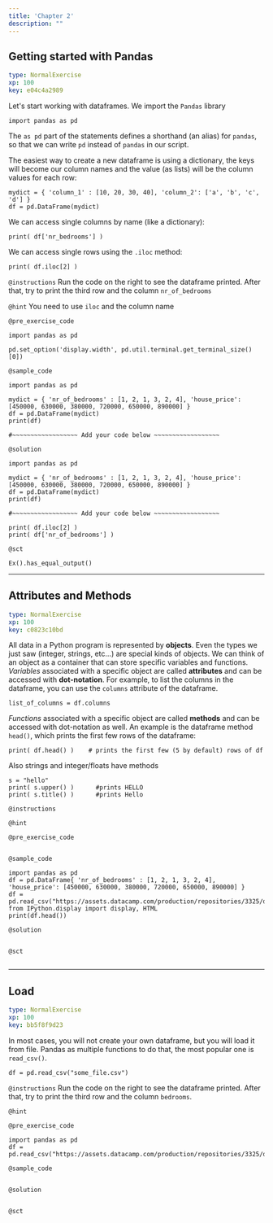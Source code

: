 ```yaml
---
title: 'Chapter 2'
description: ""
---
```


## Getting started with Pandas

```yaml
type: NormalExercise 
xp: 100 
key: e04c4a2989   
```


Let's start working with dataframes. 
We import the `Pandas` library 
```
import pandas as pd
```
The `as pd` part of the statements defines a shorthand (an alias) for `pandas`, so that we can write `pd` instead of `pandas` in our script.

The easiest way to create a new dataframe is using a dictionary, the keys will become our column names and the value (as lists) will be the column values for each row:
```
mydict = { 'column_1' : [10, 20, 30, 40], 'column_2': ['a', 'b', 'c', 'd'] }
df = pd.DataFrame(mydict)
```

We can access single columns by name (like a dictionary):
```
print( df['nr_bedrooms'] )
```
We can access single rows using the `.iloc` method:
```
print( df.iloc[2] )
```


`@instructions`
Run the code on the right to see the dataframe printed. After that, try to print the third row and the column `nr_of_bedrooms`

`@hint`
You need to use `iloc` and the column name

`@pre_exercise_code`
```{python}
import pandas as pd

pd.set_option('display.width', pd.util.terminal.get_terminal_size()[0])
```
`@sample_code`
```{python}
import pandas as pd

mydict = { 'nr_of_bedrooms' : [1, 2, 1, 3, 2, 4], 'house_price': [450000, 630000, 380000, 720000, 650000, 890000] }
df = pd.DataFrame(mydict)
print(df)

#~~~~~~~~~~~~~~~~~~ Add your code below ~~~~~~~~~~~~~~~~~~
```
`@solution`
```{python}
import pandas as pd

mydict = { 'nr_of_bedrooms' : [1, 2, 1, 3, 2, 4], 'house_price': [450000, 630000, 380000, 720000, 650000, 890000] }
df = pd.DataFrame(mydict)
print(df)

#~~~~~~~~~~~~~~~~~~ Add your code below ~~~~~~~~~~~~~~~~~~

print( df.iloc[2] )
print( df['nr_of_bedrooms'] )
```
`@sct`
```{python}
Ex().has_equal_output()
```
---

## Attributes and Methods

```yaml
type: NormalExercise 
xp: 100 
key: c0823c10bd   
```


All data in a Python program is represented by **objects**. Even the types we just saw (integer, strings, etc...) are special kinds of objects.
We can think of an object as a container that can store specific variables and functions. 
_Variables_ associated with a specific object are called **attributes** and can be accessed with **dot-notation**.
For example, to list the columns in the dataframe, you can use the `columns` attribute of the dataframe. 
```
list_of_columns = df.columns
```
_Functions_ associated with a specific object are called **methods** and can be accessed with dot-notation as well. 
An example is the dataframe method `head()`, which prints the first few rows of the dataframe:
```
print( df.head() )    # prints the first few (5 by default) rows of df
```
Also strings and integer/floats have methods
```
s = "hello"
print( s.upper() )      #prints HELLO
print( s.title() )      #prints Hello
```


`@instructions`


`@hint`


`@pre_exercise_code`

```{python}

```


`@sample_code`
```{python}
import pandas as pd
df = pd.DataFrame{ 'nr_of_bedrooms' : [1, 2, 1, 3, 2, 4], 'house_price': [450000, 630000, 380000, 720000, 650000, 890000] }
df = pd.read_csv("https://assets.datacamp.com/production/repositories/3325/datasets/bc5e33e37667626e6720dfc83f635cce7bdae066/house_data_small.csv")
from IPython.display import display, HTML
print(df.head())
```
`@solution`

```{python}

```


`@sct`

```{python}

```


---

## Load

```yaml
type: NormalExercise 
xp: 100 
key: bb5f8f9d23   
```


In most cases, you will not create your own dataframe, but you will load it from file.
Pandas as multiple functions to do that, the most popular one is `read_csv()`.
```
df = pd.read_csv("some_file.csv")
```


`@instructions`
Run the code on the right to see the dataframe printed. After that, try to print the third row and the column `bedrooms`.

`@hint`


`@pre_exercise_code`
```{python}
import pandas as pd
df = pd.read_csv("https://assets.datacamp.com/production/repositories/3325/datasets/3d68eaa3f92eb7b5d049f1f9b9ed94854323df1d/house_data.csv")
```
`@sample_code`

```{python}

```


`@solution`

```{python}

```


`@sct`

```{python}

```

